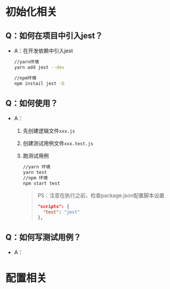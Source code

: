 # 初始化相关

## Q：如何在项目中引入jest？

* A：在开发依赖中引入jest

  ````bash
  //yarn环境
  yarn add jest --dev
  
  //npm环境
  npm instail jest -D
  ````

## Q：如何使用？

* A：

  1. 先创建逻辑文件`xxx.js`

  2. 创建测试用例文件`xxx.test.js`

  3. 跑测试用例

     ````bash
     //yarn 环境
     yarn test
     //npm 环境
     npm start test
     ````

     > PS：注意在执行之前，检查package.json配置脚本设置
     >
     > ````json
     > "scripts": {
     >   "test": "jest"
     > },
     > ````

## Q：如何写测试用例？

* A：

# 配置相关